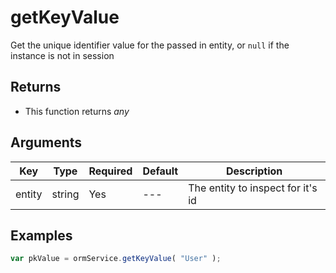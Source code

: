 # getKeyValue

Get the unique identifier value for the passed in entity, or `null` if the instance is not in session

## Returns

* This function returns _any_

## Arguments

| Key    | Type   | Required | Default | Description                       |
| ------ | ------ | -------- | ------- | --------------------------------- |
| entity | string | Yes      | ---     | The entity to inspect for it's id |

## Examples

```javascript
var pkValue = ormService.getKeyValue( "User" );
```
